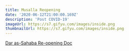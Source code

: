 ```yaml
---
title: Musalla Reopening
date: '2020-06-12T21:00:00.169Z'
description: 'Post COVID-19'
imageUrl: https://s7.gifyu.com/images/inside.png
thumbnailUrl: https://s7.gifyu.com/images/inside.png
---
```


[Dar as-Sahaba Re-opening Doc](https://docs.google.com)

